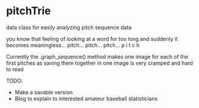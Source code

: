 # pitchTrie
data class for easily analyzing pitch sequence data

you know that feeling of looking at a word for too long and suddenly it becomes meaningless... pitch... pitch... pitch... p i t c h

Currently the .graph_sequence() method makes one image for each of the first pitches as saving them together in one image is very cramped and hard to read

TODO:
 - Make a savable version
 - Blog to explain to interested amateur baseball statisticians